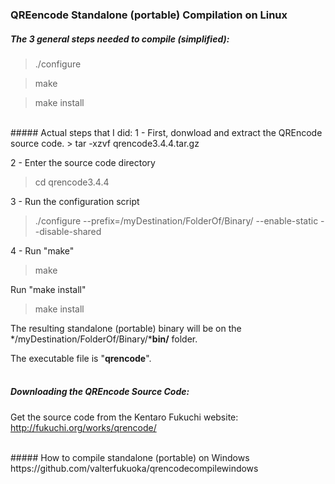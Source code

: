 ### QREencode Standalone (portable) Compilation on Linux

##### The 3 general steps needed to compile (simplified):
> ./configure

> make

> make install

<br>
##### Actual steps that I did:
1 - First, donwload and extract the QREncode source code.
> tar  -xzvf  qrencode3.4.4.tar.gz

2 - Enter the source code directory
> cd qrencode3.4.4

3 - Run the configuration script
> ./configure --prefix=/myDestination/FolderOf/Binary/  --enable-static  --disable-shared

4 - Run "make"
> make

Run "make install"
> make install

The resulting standalone (portable) binary will be on the */myDestination/FolderOf/Binary/***bin/** folder.

The executable file is "**qrencode**".
<br>
<br>
##### Downloading the QREncode Source Code:
Get the source code from the Kentaro Fukuchi website: http://fukuchi.org/works/qrencode/

<br>
##### How to compile standalone (portable) on Windows
https://github.com/valterfukuoka/qrencodecompilewindows

<br>

